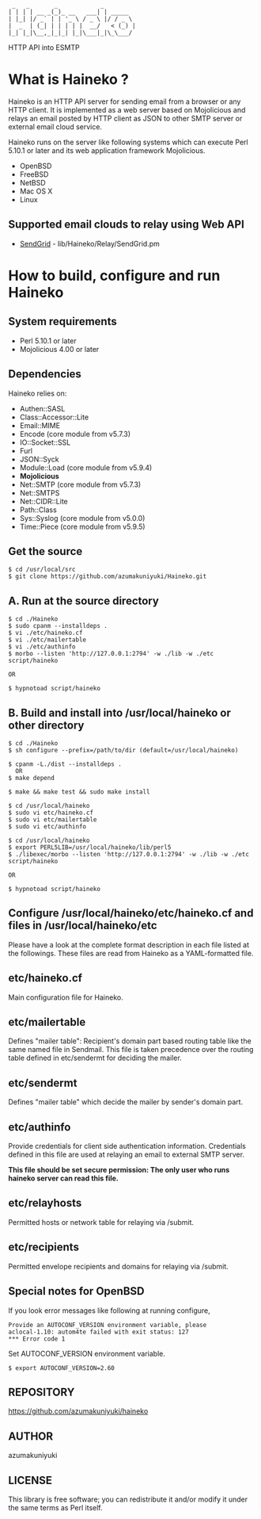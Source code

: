	 _   _       _            _         
	| | | | __ _(_)_ __   ___| | _____  
	| |_| |/ _` | | '_ \ / _ \ |/ / _ \ 
	|  _  | (_| | | | | |  __/   < (_) |
	|_| |_|\__,_|_|_| |_|\___|_|\_\___/ 
                                    
HTTP API into ESMTP

What is Haineko ?
=================

Haineko is an HTTP API server for sending email from a browser or any HTTP client.
It is implemented as a web server based on Mojolicious and relays an email posted
by HTTP client as JSON to other SMTP server or external email cloud service.

Haineko runs on the server like following systems which can execute Perl 5.10.1
or later and its web application framework Mojolicious.

* OpenBSD
* FreeBSD
* NetBSD
* Mac OS X
* Linux

Supported email clouds to relay using Web API
---------------------------------------------

* [SendGrid](http://sendgrid.com) - lib/Haineko/Relay/SendGrid.pm


How to build, configure and run Haineko
=======================================

System requirements
-------------------

* Perl 5.10.1 or later
* Mojolicious 4.00 or later

Dependencies
------------

Haineko relies on:

* Authen::SASL
* Class::Accessor::Lite
* Email::MIME
* Encode (core module from v5.7.3)
* IO::Socket::SSL
* Furl
* JSON::Syck
* Module::Load (core module from v5.9.4)
* __Mojolicious__
* Net::SMTP (core module from v5.7.3)
* Net::SMTPS
* Net::CIDR::Lite
* Path::Class
* Sys::Syslog (core module from v5.0.0)
* Time::Piece (core module from v5.9.5)

Get the source
--------------

	$ cd /usr/local/src
	$ git clone https://github.com/azumakuniyuki/Haineko.git

A. Run at the source directory
------------------------------

	$ cd ./Haineko
	$ sudo cpanm --installdeps .
	$ vi ./etc/haineko.cf
	$ vi ./etc/mailertable
	$ vi ./etc/authinfo
	$ morbo --listen 'http://127.0.0.1:2794' -w ./lib -w ./etc script/haineko

	OR

	$ hypnotoad script/haineko

B. Build and install into /usr/local/haineko or other directory
---------------------------------------------------------------

	$ cd ./Haineko
	$ sh configure --prefix=/path/to/dir (default=/usr/local/haineko)

	$ cpanm -L./dist --installdeps .
	  OR
	$ make depend

	$ make && make test && sudo make install

	$ cd /usr/local/haineko
	$ sudo vi etc/haineko.cf
	$ sudo vi etc/mailertable
	$ sudo vi etc/authinfo

	$ cd /usr/local/haineko
	$ export PERL5LIB=/usr/local/haineko/lib/perl5
	$ ./libexec/morbo --listen 'http://127.0.0.1:2794' -w ./lib -w ./etc script/haineko

	OR

	$ hypnotoad script/haineko

Configure /usr/local/haineko/etc/haineko.cf and files in /usr/local/haineko/etc
-------------------------------------------------------------------------------
Please have a look at the complete format description in each file listed at the
followings. These files are read from Haineko as a YAML-formatted file.

## etc/haineko.cf
Main configuration file for Haineko.

## etc/mailertable
Defines "mailer table": Recipient's domain part based routing table like the 
same named file in Sendmail. This file is taken precedence over the routing 
table defined in etc/sendermt for deciding the mailer.

## etc/sendermt
Defines "mailer table" which decide the mailer by sender's domain part.

## etc/authinfo
Provide credentials for client side authentication information. 
Credentials defined in this file are used at relaying an email to external
SMTP server.

__This file should be set secure permission: The only user who runs haineko server
can read this file.__

## etc/relayhosts
Permitted hosts or network table for relaying via /submit.

## etc/recipients
Permitted envelope recipients and domains for relaying via /submit.

Special notes for OpenBSD
-------------------------
If you look error messages like following at running configure,

	Provide an AUTOCONF_VERSION environment variable, please
	aclocal-1.10: autom4te failed with exit status: 127
	*** Error code 1

Set AUTOCONF_VERSION environment variable.

	$ export AUTOCONF_VERSION=2.60


REPOSITORY
----------
https://github.com/azumakuniyuki/haineko

AUTHOR
------
azumakuniyuki

LICENSE
-------

This library is free software; you can redistribute it and/or modify
it under the same terms as Perl itself.


